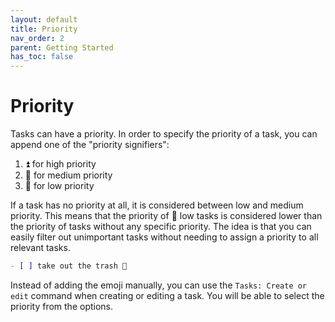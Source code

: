 ```yaml
---
layout: default
title: Priority
nav_order: 2
parent: Getting Started
has_toc: false
---
```


# Priority

Tasks can have a priority.
In order to specify the priority of a task, you can append one of the "priority signifiers":

1. ⏫ for high priority
2. 🔼 for medium priority
3. 🔽 for low priority

If a task has no priority at all, it is considered between low and medium priority.
This means that the priority of 🔽 low tasks is considered lower than the priority of tasks without any specific priority.
The idea is that you can easily filter out unimportant tasks without needing to assign a priority to all relevant tasks.

```markdown
- [ ] take out the trash 🔼
```

Instead of adding the emoji manually, you can use the `Tasks: Create or edit` command when creating or editing a task.
You will be able to select the priority from the options.
